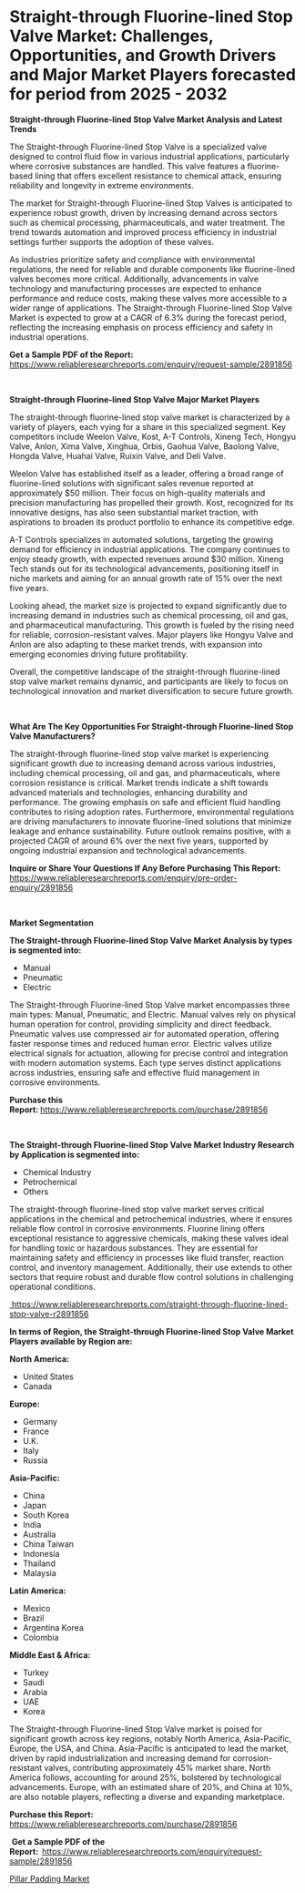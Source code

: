 <p><h1>Straight-through Fluorine-lined Stop Valve Market: Challenges, Opportunities, and Growth Drivers and Major Market Players forecasted for period from 2025 - 2032</h1></p><p><strong>Straight-through Fluorine-lined Stop Valve Market Analysis and Latest Trends</strong></p>
<p><p>The Straight-through Fluorine-lined Stop Valve is a specialized valve designed to control fluid flow in various industrial applications, particularly where corrosive substances are handled. This valve features a fluorine-based lining that offers excellent resistance to chemical attack, ensuring reliability and longevity in extreme environments. </p><p>The market for Straight-through Fluorine-lined Stop Valves is anticipated to experience robust growth, driven by increasing demand across sectors such as chemical processing, pharmaceuticals, and water treatment. The trend towards automation and improved process efficiency in industrial settings further supports the adoption of these valves. </p><p>As industries prioritize safety and compliance with environmental regulations, the need for reliable and durable components like fluorine-lined valves becomes more critical. Additionally, advancements in valve technology and manufacturing processes are expected to enhance performance and reduce costs, making these valves more accessible to a wider range of applications. The Straight-through Fluorine-lined Stop Valve Market is expected to grow at a CAGR of 6.3% during the forecast period, reflecting the increasing emphasis on process efficiency and safety in industrial operations.</p></p>
<p><strong>Get a Sample PDF of the Report:&nbsp;</strong> <a href="https://www.reliableresearchreports.com/enquiry/request-sample/2891856?utm_campaign=3383&utm_medium=2&utm_source=Github&utm_content=ia&utm_term=14032025&utm_id=straight-through-fluorine-lined-stop-valve">https://www.reliableresearchreports.com/enquiry/request-sample/2891856</a></p>
<p>&nbsp;</p>
<p><strong>Straight-through Fluorine-lined Stop Valve Major Market Players</strong></p>
<p><p>The straight-through fluorine-lined stop valve market is characterized by a variety of players, each vying for a share in this specialized segment. Key competitors include Weelon Valve, Kost, A-T Controls, Xineng Tech, Hongyu Valve, Anlon, Xima Valve, Xinghua, Orbis, Gaohua Valve, Baolong Valve, Hongda Valve, Huahai Valve, Ruixin Valve, and Deli Valve. </p><p>Weelon Valve has established itself as a leader, offering a broad range of fluorine-lined solutions with significant sales revenue reported at approximately $50 million. Their focus on high-quality materials and precision manufacturing has propelled their growth. Kost, recognized for its innovative designs, has also seen substantial market traction, with aspirations to broaden its product portfolio to enhance its competitive edge.</p><p>A-T Controls specializes in automated solutions, targeting the growing demand for efficiency in industrial applications. The company continues to enjoy steady growth, with expected revenues around $30 million. Xineng Tech stands out for its technological advancements, positioning itself in niche markets and aiming for an annual growth rate of 15% over the next five years.</p><p>Looking ahead, the market size is projected to expand significantly due to increasing demand in industries such as chemical processing, oil and gas, and pharmaceutical manufacturing. This growth is fueled by the rising need for reliable, corrosion-resistant valves. Major players like Hongyu Valve and Anlon are also adapting to these market trends, with expansion into emerging economies driving future profitability. </p><p>Overall, the competitive landscape of the straight-through fluorine-lined stop valve market remains dynamic, and participants are likely to focus on technological innovation and market diversification to secure future growth.</p></p>
<p>&nbsp;</p>
<p><strong>What Are The Key Opportunities For Straight-through Fluorine-lined Stop Valve Manufacturers?</strong></p>
<p><p>The straight-through fluorine-lined stop valve market is experiencing significant growth due to increasing demand across various industries, including chemical processing, oil and gas, and pharmaceuticals, where corrosion resistance is critical. Market trends indicate a shift towards advanced materials and technologies, enhancing durability and performance. The growing emphasis on safe and efficient fluid handling contributes to rising adoption rates. Furthermore, environmental regulations are driving manufacturers to innovate fluorine-lined solutions that minimize leakage and enhance sustainability. Future outlook remains positive, with a projected CAGR of around 6% over the next five years, supported by ongoing industrial expansion and technological advancements.</p></p>
<p><strong>Inquire or Share Your Questions If Any Before Purchasing This Report:</strong> <a href="https://www.reliableresearchreports.com/enquiry/pre-order-enquiry/2891856?utm_campaign=3383&utm_medium=2&utm_source=Github&utm_content=ia&utm_term=14032025&utm_id=straight-through-fluorine-lined-stop-valve">https://www.reliableresearchreports.com/enquiry/pre-order-enquiry/2891856</a></p>
<p>&nbsp;</p>
<p><strong>Market Segmentation</strong></p>
<p><strong>The Straight-through Fluorine-lined Stop Valve Market Analysis by types is segmented into:</strong></p>
<p><ul><li>Manual</li><li>Pneumatic</li><li>Electric</li></ul></p>
<p><p>The Straight-through Fluorine-lined Stop Valve market encompasses three main types: Manual, Pneumatic, and Electric. Manual valves rely on physical human operation for control, providing simplicity and direct feedback. Pneumatic valves use compressed air for automated operation, offering faster response times and reduced human error. Electric valves utilize electrical signals for actuation, allowing for precise control and integration with modern automation systems. Each type serves distinct applications across industries, ensuring safe and effective fluid management in corrosive environments.</p></p>
<p><strong>Purchase this Report:&nbsp;</strong><a href="https://www.reliableresearchreports.com/purchase/2891856?utm_campaign=3383&utm_medium=2&utm_source=Github&utm_content=ia&utm_term=14032025&utm_id=straight-through-fluorine-lined-stop-valve">https://www.reliableresearchreports.com/purchase/2891856</a></p>
<p>&nbsp;</p>
<p><strong>The Straight-through Fluorine-lined Stop Valve Market Industry Research by Application is segmented into:</strong></p>
<p><ul><li>Chemical Industry</li><li>Petrochemical</li><li>Others</li></ul></p>
<p><p>The straight-through fluorine-lined stop valve market serves critical applications in the chemical and petrochemical industries, where it ensures reliable flow control in corrosive environments. Fluorine lining offers exceptional resistance to aggressive chemicals, making these valves ideal for handling toxic or hazardous substances. They are essential for maintaining safety and efficiency in processes like fluid transfer, reaction control, and inventory management. Additionally, their use extends to other sectors that require robust and durable flow control solutions in challenging operational conditions.</p></p>
<p><a href="https://www.reliableresearchreports.com/straight-through-fluorine-lined-stop-valve-r2891856?utm_campaign=3383&utm_medium=2&utm_source=Github&utm_content=ia&utm_term=14032025&utm_id=straight-through-fluorine-lined-stop-valve">&nbsp;https://www.reliableresearchreports.com/straight-through-fluorine-lined-stop-valve-r2891856</a></p>
<p><strong>In terms of Region, the Straight-through Fluorine-lined Stop Valve Market Players available by Region are:</strong></p>
<p>
    <p> <strong> North America: </strong>
        <ul>
            <li>United States</li>
            <li>Canada</li>
        </ul>
        </p> 
    <p> <strong> Europe: </strong>
        <ul>
            <li>Germany</li>
            <li>France</li>
            <li>U.K.</li>
            <li>Italy</li>
            <li>Russia</li>
        </ul>
        </p> 
    <p> <strong> Asia-Pacific: </strong>
        <ul>
            <li>China</li>
            <li>Japan</li>
            <li>South Korea</li>
            <li>India</li>
            <li>Australia</li>
            <li>China Taiwan</li>
            <li>Indonesia</li>
            <li>Thailand</li>
            <li>Malaysia</li>
        </ul>
        </p> 
    <p> <strong> Latin America: </strong>
        <ul>
            <li>Mexico</li>
            <li>Brazil</li>
            <li>Argentina Korea</li>
            <li>Colombia</li>
        </ul>
        </p> 
    <p> <strong> Middle East & Africa: </strong>
        <ul>
            <li>Turkey</li>
            <li>Saudi</li>
            <li>Arabia</li>
            <li>UAE</li>
            <li>Korea</li>
        </ul>
    </p>
    </p>
<p><p>The Straight-through Fluorine-lined Stop Valve market is poised for significant growth across key regions, notably North America, Asia-Pacific, Europe, the USA, and China. Asia-Pacific is anticipated to lead the market, driven by rapid industrialization and increasing demand for corrosion-resistant valves, contributing approximately 45% market share. North America follows, accounting for around 25%, bolstered by technological advancements. Europe, with an estimated share of 20%, and China at 10%, are also notable players, reflecting a diverse and expanding marketplace.</p></p>
<p><strong>Purchase this Report: </strong><a href="https://www.reliableresearchreports.com/purchase/2891856?utm_campaign=3383&utm_medium=2&utm_source=Github&utm_content=ia&utm_term=14032025&utm_id=straight-through-fluorine-lined-stop-valve">https://www.reliableresearchreports.com/purchase/2891856</a></p>
<p>&nbsp;<strong>Get a Sample PDF of the Report:&nbsp;&nbsp;</strong><a href="https://www.reliableresearchreports.com/enquiry/request-sample/2891856?utm_campaign=3383&utm_medium=2&utm_source=Github&utm_content=ia&utm_term=14032025&utm_id=straight-through-fluorine-lined-stop-valve">https://www.reliableresearchreports.com/enquiry/request-sample/2891856</a></p>
<p><strong></strong></p>
<p><p><a href="https://github.com/porstheftyux/Market-Research-Report-List-1/blob/main/pillar-padding-market.md?utm_campaign=3383&utm_medium=2&utm_source=Github&utm_content=ia&utm_term=14032025&utm_id=straight-through-fluorine-lined-stop-valve">Pillar Padding Market</a></p></p>